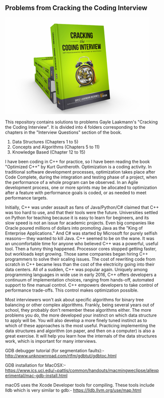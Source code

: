 ## Problems from Cracking the Coding Interview

![alt text](./images/cci.png)

This repository contains solutions to problems Gayle Laakmann's "Cracking the Coding Interview". It is divided into 4 folders corresponding to the chapters in the "Interview Questions" section of the book.

1. Data Structures (Chapters 1 to 5)
2. Concepts and Algorithms (Chapters 5 to 11)
3. Knowledge Based (Chapter 12 to 15)

I have been coding in C++ for practice, so I have been reading the book "Optimized C++" by Kurt Guntheroth. Optimization is a coding activity. In traditional software development processes, optimization takes place after Code Complete, during the integration and testing phase of a project, when the performance of a whole program can be observed. In an Agile development process, one or more sprints may be allocated to optimization after a feature with performance goals is coded, or as needed to meet performance targets. 

Initially, C++ was under assault as fans of Java/Python/C# claimed that C++ was too hard to use, and that their tools were the future. Universities settled on Python for teaching because it is easy to learn for begineers, and its slow speed is not an issue for academic projects. Even big companies like Oracle poured millions of dollars into promoting Java as the "King of Enterprise Applications." And C# was started by Microsoft for purely selfish reasons— they wanted to kill Java. C++ seemed to be on the wane. It was an uncomfortable time for anyone who believed C++ was a powerful, useful tool. Then a funny thing happened. Processor cores stopped getting faster, but workloads kept growing. Those same companies began hiring C++ programmers to solve their scaling issues. The cost of rewriting code from scratch in C++ became less than the cost of the electricity going into their data centers. All of a sudden, C++ was popular again. Uniquely among programming languages in wide use in early 2016, C++ offers developers a continuum of implementation choices, ranging from hands-off, automated support to fine manual control. C++ empowers developers to take control of performance trade-offs. This control makes optimization possible.

Most interviewers won't ask about specific algorithms for binary tree balancing or other complex algorithms. Frankly, being several years out of school, they probably don't remember these algorithms either. The more problems you do, the more developed your instinct on which data structure to apply will be. You will also develop a more finely tuned instinct as to which of these approaches is the most useful. Practicing implementing the data structures and algorithm (on paper, and then on a computer) is also a great exercise. It will help you learn how the internals of the data structures work, which is important for many interviews.


GDB debugger tutorial (for segmentation faults):- http://www.unknownroad.com/rtfm/gdbtut/gdbtoc.html

GDB installation for MacOSX:- https://www.ics.uci.edu/~pattis/common/handouts/macmingweclipse/allexperimental/mac-gdb-install.html

macOS uses the Xcode Developer tools for compiling. These tools include lldb which is very similar to gdb:- https://lldb.llvm.org/use/map.html
